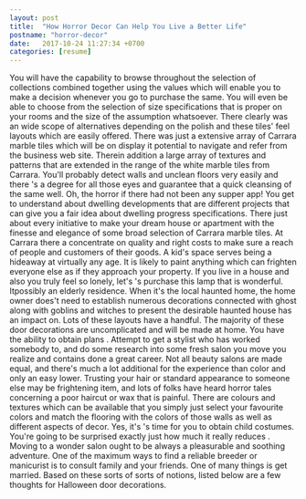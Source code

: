 ```yaml
---
layout: post
title:  "How Horror Decor Can Help You Live a Better Life"
postname: "horror-decor"
date:   2017-10-24 11:27:34 +0700
categories: [resume]
---
```

You will have the capability to browse throughout the selection of collections combined together using the values which will enable you to make a decision whenever you go to purchase the same. You will even be able to choose from the selection of size specifications that is proper on your rooms and the size of the assumption whatsoever. There clearly was an wide scope of alternatives depending on the polish and these tiles' feel layouts which are easily offered. There was just a extensive array of Carrara marble tiles which will be on display it potential to navigate and refer from the business web site. Therein addition a large array of textures and patterns that are extended in the range of the white marble tiles from Carrara. You'll probably detect walls and unclean floors very easily and there 's a degree for all those eyes and guarantee that a quick cleansing of the same well. Oh, the horror if there had not been any supper app! You get to understand about dwelling developments that are different projects that can give you a fair idea about dwelling progress specifications. There just about every initiative to make your dream house or apartment with the finesse and elegance of some broad selection of Carrara marble tiles. At Carrara there a concentrate on quality and right costs to make sure a reach of people and customers of their goods. A kid's space serves being a hideaway at virtually any age. It is likely to paint anything which can frighten everyone else as if they approach your property. If you live in a house and also you truly feel so lonely, let's 's purchase this lamp that is wonderful. Itpossibly an elderly residence. When it's the local haunted home, the home owner does't need to establish numerous decorations connected with ghost along with goblins and witches to present the desirable haunted house has an impact on. Lots of these layouts have a handful. The majority of these door decorations are uncomplicated and will be made at home. You have the ability to obtain plans . Attempt to get a stylist who has worked somebody to, and do some research into some fresh salon you move you realize and contains done a great career. Not all beauty salons are made equal, and there's much a lot additional for the experience than color and only an easy lower. Trusting your hair or standard appearance to someone else may be frightening item, and lots of folks have heard horror tales concerning a poor haircut or wax that is painful. There are colours and textures which can be available that you simply just select your favourite colors and match the flooring with the colors of those walls as well as different aspects of decor. Yes, it's 's time for you to obtain child costumes. You're going to be surprised exactly just how much it really reduces . Moving to a wonder salon ought to be always a pleasurable and soothing adventure. One of the maximum ways to find a reliable breeder or manicurist is to consult family and your friends. One of many things is get married. Based on these sorts of sorts of notions, listed below are a few thoughts for Halloween door decorations.
